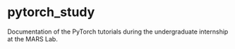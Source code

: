 # pytorch_study

Documentation of the PyTorch tutorials during the undergraduate internship at the MARS Lab.